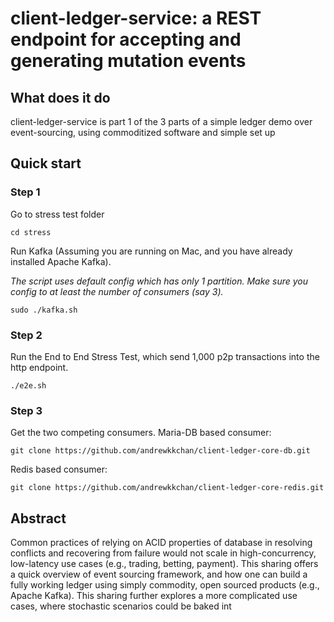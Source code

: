 # client-ledger-service: a REST endpoint for accepting and generating mutation events

## What does it do

client-ledger-service is part 1 of the 3 parts of a simple ledger demo over event-sourcing, using commoditized software and simple set up

## Quick start

### Step 1

Go to stress test folder
```
cd stress
```

Run Kafka (Assuming you are running on Mac, and you have already installed Apache Kafka). 

*The script uses default config which has only 1 partition. Make sure you config to at least the number of consumers (say 3).*
```
sudo ./kafka.sh
```

### Step 2

Run the End to End Stress Test, which send 1,000 p2p transactions into the http endpoint.
```
./e2e.sh
```

### Step 3

Get the two competing consumers.
Maria-DB based consumer:
```
git clone https://github.com/andrewkkchan/client-ledger-core-db.git
```
Redis based consumer:
```
git clone https://github.com/andrewkkchan/client-ledger-core-redis.git
```

## Abstract

Common practices of relying on ACID properties of database in resolving conflicts and recovering from failure would not scale in high-concurrency, low-latency use cases (e.g., trading, betting, payment).
This sharing offers a quick overview of event sourcing framework, and how one can build a fully working ledger using simply commodity, open sourced products (e.g., Apache Kafka).
This sharing further explores a more complicated use cases, where stochastic scenarios could be baked int